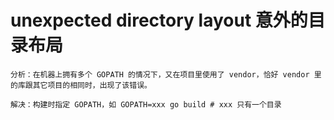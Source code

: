 # unexpected directory layout 意外的目录布局

    分析：在机器上拥有多个 GOPATH 的情况下，又在项目里使用了 vendor，恰好 vendor 里的库跟其它项目的相同时，出现了该错误。

    解决：构建时指定 GOPATH，如 GOPATH=xxx go build # xxx 只有一个目录
